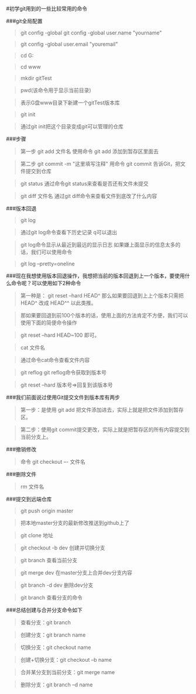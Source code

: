 #初学git用到的一些比较常用的命令

###git全局配置 

>git config -global git config -global user.name "yourname" 

>git config -global user.email "youremail"

>cd G: 

>cd www

>mkdir gitTest

>pwd(该命令用于显示当前目录)

>表示G盘www目录下新建一个gitTest版本库

>git init 

>通过git init把这个目录变成git可以管理的仓库

###步骤

>第一步 git add 文件名 使用命令 git add 添加到暂存区里面去

>第二步 git commit -m "这里填写注释" 用命令 git commit 告诉Git，把文件提交到仓库

>git status 通过命令git status来查看是否还有文件未提交

>git diff 文件名 通过git diff命令来查看文件到底改了什么内容

###版本回退

>git log

>通过git log命令查看下历史记录 q可以退出

>git log命令显示从最近到最远的显示日志 如果嫌上面显示的信息太多的话，我们可以使用命令

>git log –pretty=oneline

###现在我想使用版本回退操作，我想把当前的版本回退到上一个版本，要使用什么命令呢？可以使用如下2种命令

>第一种是： git reset –hard HEAD^ 那么如果要回退到上上个版本只需把HEAD^ 改成 HEAD^^ 以此类推。

>那如果要回退到前100个版本的话，使用上面的方法肯定不方便，我们可以使用下面的简便命令操作

>git reset –hard HEAD~100 即可。

>cat 文件名

>通过命令cat命令查看文件内容

>git reflog git reflog命令获取到版本号 

>git reset –hard 版本号=>回复到该版本号

###我们前面说过使用Git提交文件到版本库有两步

>第一步：是使用 git add 把文件添加进去，实际上就是把文件添加到暂存区。

>第二步：使用git commit提交更改，实际上就是把暂存区的所有内容提交到当前分支上。

###撤销修改

>命令 git checkout –- 文件名

###删除文件

>rm 文件名

###提交到远端仓库

>git push origin master

>把本地master分支的最新修改推送到github上了

>git clone 地址

>git checkout -b dev 创建并切换分支

>git branch 查看当前分支

>git merge dev 在master分支上合并dev分支内容

>git branch -d dev 删除dev分支

>git branch 查看分支的命令

###总结创建与合并分支命令如下

>查看分支：git branch

>创建分支：git branch name

>切换分支：git checkout name

>创建+切换分支：git checkout –b name

>合并某分支到当前分支：git merge name

>删除分支：git branch –d name

